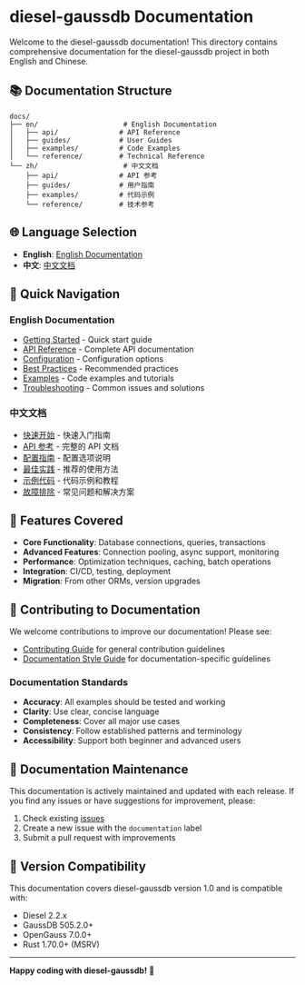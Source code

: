 # diesel-gaussdb Documentation

Welcome to the diesel-gaussdb documentation! This directory contains comprehensive documentation for the diesel-gaussdb project in both English and Chinese.

## 📚 Documentation Structure

```
docs/
├── en/                     # English Documentation
│   ├── api/               # API Reference
│   ├── guides/            # User Guides
│   ├── examples/          # Code Examples
│   └── reference/         # Technical Reference
└── zh/                     # 中文文档
    ├── api/               # API 参考
    ├── guides/            # 用户指南
    ├── examples/          # 代码示例
    └── reference/         # 技术参考
```

## 🌐 Language Selection

- **English**: [English Documentation](en/)
- **中文**: [中文文档](zh/)

## 📖 Quick Navigation

### English Documentation
- [Getting Started](en/guides/getting-started.md) - Quick start guide
- [API Reference](en/api/) - Complete API documentation
- [Configuration](en/guides/configuration.md) - Configuration options
- [Best Practices](en/guides/best-practices.md) - Recommended practices
- [Examples](en/examples/) - Code examples and tutorials
- [Troubleshooting](en/guides/troubleshooting.md) - Common issues and solutions

### 中文文档
- [快速开始](zh/guides/getting-started.md) - 快速入门指南
- [API 参考](zh/api/) - 完整的 API 文档
- [配置指南](zh/guides/configuration.md) - 配置选项说明
- [最佳实践](zh/guides/best-practices.md) - 推荐的使用方法
- [示例代码](zh/examples/) - 代码示例和教程
- [故障排除](zh/guides/troubleshooting.md) - 常见问题和解决方案

## 🚀 Features Covered

- **Core Functionality**: Database connections, queries, transactions
- **Advanced Features**: Connection pooling, async support, monitoring
- **Performance**: Optimization techniques, caching, batch operations
- **Integration**: CI/CD, testing, deployment
- **Migration**: From other ORMs, version upgrades

## 🤝 Contributing to Documentation

We welcome contributions to improve our documentation! Please see:
- [Contributing Guide](../CONTRIBUTING.md) for general contribution guidelines
- [Documentation Style Guide](STYLE_GUIDE.md) for documentation-specific guidelines

### Documentation Standards

- **Accuracy**: All examples should be tested and working
- **Clarity**: Use clear, concise language
- **Completeness**: Cover all major use cases
- **Consistency**: Follow established patterns and terminology
- **Accessibility**: Support both beginner and advanced users

## 📝 Documentation Maintenance

This documentation is actively maintained and updated with each release. If you find any issues or have suggestions for improvement, please:

1. Check existing [issues](https://github.com/HuaweiCloudDeveloper/gaussdb-diesel/issues)
2. Create a new issue with the `documentation` label
3. Submit a pull request with improvements

## 🔄 Version Compatibility

This documentation covers diesel-gaussdb version 1.0 and is compatible with:
- Diesel 2.2.x
- GaussDB 505.2.0+
- OpenGauss 7.0.0+
- Rust 1.70.0+ (MSRV)

---

**Happy coding with diesel-gaussdb!** 🚀
